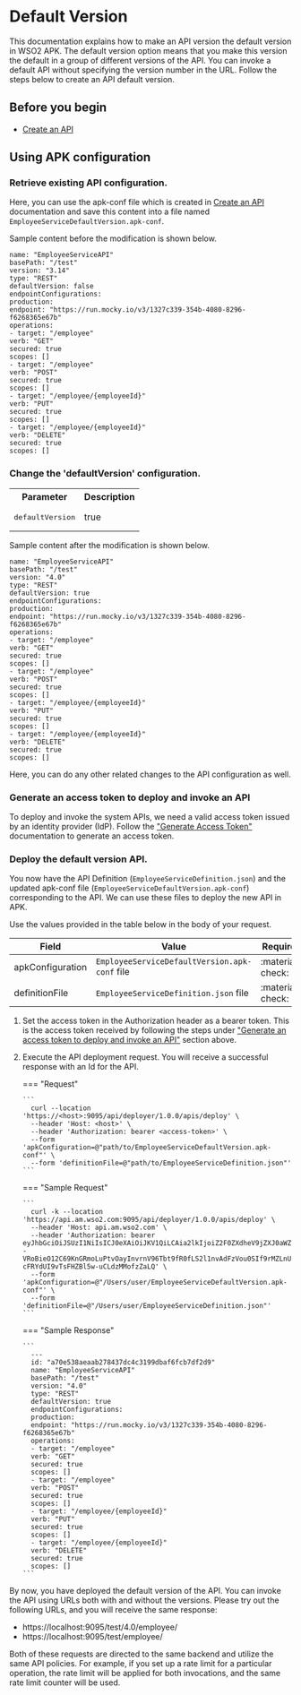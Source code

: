# Default Version

This documentation explains how to make an API version the default version in WSO2 APK. The default version option means that you make this version the default in a group of different versions of the API. You can invoke a default API without specifying the version number in the URL. Follow the steps below to create an API default version.

## Before you begin

- [Create an API](../../get-started/quick-start-guide.md)

## Using APK configuration

### Retrieve existing API configuration.
Here, you can use the apk-conf file which is created in [Create an API](../../get-started/quick-start-guide.md) documentation and save this content into a file named `EmployeeServiceDefaultVersion.apk-conf`.

Sample content before the modification is shown below.
   ```
   name: "EmployeeServiceAPI"
   basePath: "/test"
   version: "3.14"
   type: "REST"
   defaultVersion: false
   endpointConfigurations:
   production:
   endpoint: "https://run.mocky.io/v3/1327c339-354b-4080-8296-f6268365e67b"
   operations:
   - target: "/employee"
   verb: "GET"
   secured: true
   scopes: []
   - target: "/employee"
   verb: "POST"
   secured: true
   scopes: []
   - target: "/employee/{employeeId}"
   verb: "PUT"
   secured: true
   scopes: []
   - target: "/employee/{employeeId}"
   verb: "DELETE"
   secured: true
   scopes: []
   ```

### Change the 'defaultVersion' configuration.
<table>
        <tbody>
            <tr>
                <th colspan="2" >Parameter</th>
                <th>Description</th>
            </tr>
            <tr>
                <td colspan="2" class="confluenceTd"><pre>defaultVersion</pre></td>
                <td class="confluenceTd">true</td>
            </tr>
        </tbody>
</table>

   Sample content after the modification is shown below.
   ```
   name: "EmployeeServiceAPI"
   basePath: "/test"
   version: "4.0"
   type: "REST"
   defaultVersion: true
   endpointConfigurations:
   production:
   endpoint: "https://run.mocky.io/v3/1327c339-354b-4080-8296-f6268365e67b"
   operations:
   - target: "/employee"
   verb: "GET"
   secured: true
   scopes: []
   - target: "/employee"
   verb: "POST"
   secured: true
   scopes: []
   - target: "/employee/{employeeId}"
   verb: "PUT"
   secured: true
   scopes: []
   - target: "/employee/{employeeId}"
   verb: "DELETE"
   secured: true
   scopes: []
   ```
   
Here, you can do any other related changes to the API configuration as well.

### Generate an access token to deploy and invoke an API

To deploy and invoke the system APIs, we need a valid access token issued by an identity provider (IdP). Follow the ["Generate Access Token"](../../develop-and-deploy-api/security/generate-access-token.md) documentation to generate an access token.


### Deploy the default version API.

You now have the API Definition (`EmployeeServiceDefinition.json`) and the updated apk-conf file (`EmployeeServiceDefaultVersion.apk-conf`) corresponding to the API. We can use these files to deploy the new API in APK.

Use the values provided in the table below in the body of your request.

   |    Field        | Value                                 | Required|
   |---------------------------------------|---------------------------------------------|---------------------------------------------|
   | apkConfiguration       | `EmployeeServiceDefaultVersion.apk-conf` file     |:material-check:|
   | definitionFile   | `EmployeeServiceDefinition.json` file |:material-check:|

1.  Set the access token in the Authorization header as a bearer token. This is the access token received by following the steps under ["Generate an access token to deploy and invoke an API"](#generate-an-access-token-to-deploy-and-invoke-an-api) section above.
2.  Execute the API deployment request. You will receive a successful response with an Id for the API.

    === "Request"

        ```
          curl --location 'https://<host>:9095/api/deployer/1.0.0/apis/deploy' \
          --header 'Host: <host>' \
          --header 'Authorization: bearer <access-token>' \
          --form 'apkConfiguration=@"path/to/EmployeeServiceDefaultVersion.apk-conf"' \
          --form 'definitionFile=@"path/to/EmployeeServiceDefinition.json"'
        ```

    === "Sample Request"

        ```
          curl -k --location 'https://api.am.wso2.com:9095/api/deployer/1.0.0/apis/deploy' \
          --header 'Host: api.am.wso2.com' \
          --header 'Authorization: bearer eyJhbGciOiJSUzI1NiIsICJ0eXAiOiJKV1QiLCAia2lkIjoiZ2F0ZXdheV9jZXJ0aWZpY2F0ZV9hbGlhcyJ9.eyJpc3MiOiJodHRwczovL2lkcC5hbS53c28yLmNvbS90b2tlbiIsICJzdWIiOiI0NWYxYzVjOC1hOTJlLTExZWQtYWZhMS0wMjQyYWMxMjAwMDIiLCAiZXhwIjoxNjg4MTMxNDQ0LCAibmJmIjoxNjg4MTI3ODQ0LCAiaWF0IjoxNjg4MTI3ODQ0LCAianRpIjoiMDFlZTE3NDEtMDA0Ni0xOGE2LWFhMjEtYmQwYTk4ZjYzNzkwIiwgImNsaWVudElkIjoiNDVmMWM1YzgtYTkyZS0xMWVkLWFmYTEtMDI0MmFjMTIwMDAyIiwgInNjb3BlIjoiZGVmYXVsdCJ9.RfKQq2fUZKZFAyjimvsPD3cOzaVWazabmq7b1iKYacqIdNjkvO9CQmu7qdtrVNDmdZ_gHhWLXiGhN4UTSCXv_n1ArDnxTLFBroRS8dxuFBZoD9Mpj10vYFSDDhUfFqjgMqtpr30TpDMfee1wkqB6K757ZSjgCDa0hAbv555GkLdZtRsSgR3xWcxPBsIozqAMFDCWoUCbgTQuA5OiEhhpVco2zv4XLq2sz--VRoBieO12C69KnGRmoLuPtvOayInvrnV96Tbt9fR0fLS2l1nvAdFzVou0SIf9rMZLnURLVQQYE64GR14m-cFRYdUI9vTsFHZBl5w-uCLdzMMofzZaLQ' \
          --form 'apkConfiguration=@"/Users/user/EmployeeServiceDefaultVersion.apk-conf"' \
          --form 'definitionFile=@"/Users/user/EmployeeServiceDefinition.json"'
        ```

    === "Sample Response"

        ```
          ---
          id: "a70e538aeaab278437dc4c3199dbaf6fcb7df2d9"
          name: "EmployeeServiceAPI"
          basePath: "/test"
          version: "4.0"
          type: "REST"
          defaultVersion: true
          endpointConfigurations:
          production:
          endpoint: "https://run.mocky.io/v3/1327c339-354b-4080-8296-f6268365e67b"
          operations:
          - target: "/employee"
          verb: "GET"
          secured: true
          scopes: []
          - target: "/employee"
          verb: "POST"
          secured: true
          scopes: []
          - target: "/employee/{employeeId}"
          verb: "PUT"
          secured: true
          scopes: []
          - target: "/employee/{employeeId}"
          verb: "DELETE"
          secured: true
          scopes: []
        ```

By now, you have deployed the default version of the API. You can invoke the API using URLs both with and without the versions. Please try out the following URLs, and you will receive the same response:

- https://localhost:9095/test/4.0/employee/
- https://localhost:9095/test/employee/

Both of these requests are directed to the same backend and utilize the same API policies. For example, if you set up a rate limit for a particular operation, the rate limit will be applied for both invocations, and the same rate limit counter will be used.
